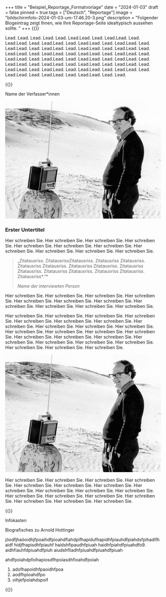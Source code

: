 +++
title = "Beispiel_Reportage_Formatvorlage"
date = "2024-01-03"
draft = false
pinned = true
tags = ["Deutsch", "Reportage"]
image = "bildschirmfoto-2024-01-03-um-17.46.20-3.png"
description = "Folgender Blogeintrag zeigt Ihnen, wie Ihre Reportage-Seite idealtypisch aussehen sollte. "
+++
{{<lead>}}

Lead. Lead. Lead. Lead. Lead. Lead.Lead. Lead. Lead.Lead. Lead. Lead.Lead. Lead. Lead.Lead. Lead. Lead.Lead. Lead. Lead.Lead. Lead. Lead.Lead. Lead. Lead.Lead. Lead. Lead.Lead. Lead. Lead.Lead. Lead. Lead.Lead. Lead. Lead.Lead. Lead. Lead.Lead. Lead. Lead.Lead. Lead. Lead.Lead. Lead. Lead.Lead. Lead. Lead.Lead. Lead. Lead.Lead. Lead. Lead.Lead. Lead. Lead.Lead. Lead. Lead.Lead. Lead. Lead.Lead. Lead. Lead.Lead. Lead. Lead.Lead. Lead. Lead.Lead. Lead. Lead.Lead. Lead. Lead.Lead. Lead. Lead.Lead. Lead. Lead.Lead. Lead. Lead.

{{</lead>}}

Name der Verfasser*innen 

![Journalismus-Legende Arnold Hottinger in der Tafilalet-Wüste bei Erfoud  in Marokko (verfügbar unter <www.nzz.ch> Stand 1.2.2016)](bildschirmfoto-2024-01-03-um-17.46.20-3.png "Journalismus-Legende Arnold Hottinger")

### **Erster Untertitel**

Hier schreiben Sie. Hier schreiben Sie. Hier schreiben Sie. Hier schreiben Sie. Hier schreiben Sie. Hier schreiben Sie. Hier schreiben Sie. Hier schreiben Sie. Hier schreiben Sie. Hier schreiben Sie. Hier schreiben Sie. 

> „Zitatausriss. ZitatausrissZitatausriss. Zitatausriss Zitatausriss. Zitatausriss Zitatausriss. Zitatausriss Zitatausriss. Zitatausriss Zitatausriss. Zitatausriss Zitatausriss. Zitatausriss Zitatausriss. Zitatausriss*.“* 
>
> *Name der interviewten Person*

Hier schreiben Sie. Hier schreiben Sie. Hier schreiben Sie. Hier schreiben Sie. Hier schreiben Sie. Hier schreiben Sie. Hier schreiben Sie. Hier schreiben Sie. Hier schreiben Sie. Hier schreiben Sie. Hier schreiben Sie. 

Hier schreiben Sie. Hier schreiben Sie. Hier schreiben Sie. Hier schreiben Sie. Hier schreiben Sie. Hier schreiben Sie. Hier schreiben Sie. Hier schreiben Sie. Hier schreiben Sie. Hier schreiben Sie. Hier schreiben Sie. Hier schreiben Sie. Hier schreiben Sie. Hier schreiben Sie. Hier schreiben Sie. Hier schreiben Sie. Hier schreiben Sie. Hier schreiben Sie. Hier schreiben Sie. Hier schreiben Sie. Hier schreiben Sie. Hier schreiben Sie. Hier schreiben Sie. Hier schreiben Sie. Hier schreiben Sie. 

![Journalismus-Legende Arnold Hottinger in der Tafilalet-Wüste bei Erfoud  in Marokko (verfügbar unter <www.nzz.ch> Stand 1.2.2016)](bildschirmfoto-2024-01-03-um-17.46.20-3.png "Journalismus-Legende Arnold Hottinger")

Hier schreiben Sie. Hier schreiben Sie. Hier schreiben Sie. Hier schreiben Sie. Hier schreiben Sie. Hier schreiben Sie. Hier schreiben Sie. Hier schreiben Sie. Hier schreiben Sie. Hier schreiben Sie. Hier schreiben Sie. Hier schreiben Sie. Hier schreiben Sie. Hier schreiben Sie. Hier schreiben Sie. Hier schreiben Sie. Hier schreiben Sie. Hier schreiben Sie.

{{<box>}}

Infokasten

Biografisches zu Arnold Hottinger

jöodfjhaöoidhjfpoaihdfpioahdfiahdpifhapidufhapidhfpiauhdfpiahdsfpihadifhaidf hidjfhapisdhfpiauhf haidshfipaudhfpiuah haidhfpiahdfpiuahdfo9. aidhfiauhfdpiuahdfpiuh aiudshfliadhfpiuahdfpiuahdfpiuah

ahdfpoiahdpfoihapiosdfhpoiasdhfioahdfpoiah

1. adofhapoidhfpaoidhfpoa
2. aodfhpioahdfpo
3. oihjefpoiahdspoif

{{</box>}}